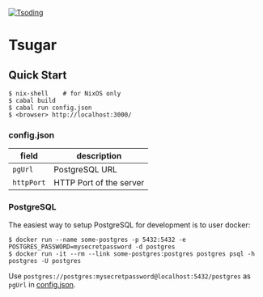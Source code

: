 [![Tsoding](https://img.shields.io/badge/twitch.tv-tsoding-purple?logo=twitch&style=for-the-badge)](https://www.twitch.tv/tsoding)
# Tsugar

## Quick Start

```console
$ nix-shell    # for NixOS only
$ cabal build
$ cabal run config.json
$ <browser> http://localhost:3000/
```

### config.json

| field      | description             |
|------------|-------------------------|
| `pgUrl`    | PostgreSQL URL          |
| `httpPort` | HTTP Port of the server |

### PostgreSQL

The easiest way to setup PostgreSQL for development is to user docker:

```console
$ docker run --name some-postgres -p 5432:5432 -e POSTGRES_PASSWORD=mysecretpassword -d postgres
$ docker run -it --rm --link some-postgres:postgres postgres psql -h postgres -U postgres
```

Use `postgres://postgres:mysecretpassword@localhost:5432/postgres` as `pgUrl` in [config.json](#config.json).
